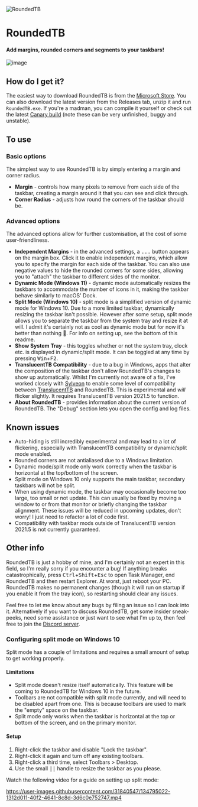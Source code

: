 ![RoundedTB](https://cdn.discordapp.com/attachments/272509873479221249/891555515799318568/unknown.png)

# RoundedTB
#### Add margins, rounded corners and segments to your taskbars!

![image](https://user-images.githubusercontent.com/31840547/134795141-76349eaf-12da-40f8-b2a0-d7b7c268d152.png)


## How do I get it?
The easiest way to download RoundedTB is from the [Microsoft Store](https://www.microsoft.com/store/productId/9MTFTXSJ9M7F). You can also download the latest version from the Releases tab, unzip it and run `RoundedTB.exe`. If you're a madman, you can compile it yourself or check out the latest [Canary build](https://nightly.link/torchgm/RoundedTB/workflows/ci/master/artifacts.zip) (note these can be very unfinished, buggy and unstable).

## To use
### Basic options
The simplest way to use RoundedTB is by simply entering a margin and corner radius.
 - **Margin** - controls how many pixels to remove from each side of the taskbar, creating a margin around it that you can see and click through.
 -  **Corner Radius** - adjusts how round the corners of the taskbar should be.

### Advanced options
The advanced options allow for further customisation, at the cost of some user-friendliness.
- **Independent Margins** - in the advanced settings, a <kbd>...</kbd> button appears on the margin box. Click it to enable independent margins, which allow you to specify the margin for each side of the taskbar. You can also use negative values to hide the rounded corners for some sides, allowing you to "attach" the taskbar to different sides of the monitor.
- **Dynamic Mode (Windows 11)** - dynamic mode automatically resizes the taskbars to accommodate the number of icons in it, making the taskbar behave similarly to macOS' Dock.
- **Split Mode (Windows 10)** - split mode is a simplified version of dynamic mode for Windows 10. Due to a more limited taskbar, dynamically resizing the taskbar isn't possible. However after some setup, split mode allows you to separate the taskbar from the system tray and resize it at will. I admit it's certainly not as cool as dynamic mode but for now it's better than nothing 🥺. For info on setting up, see the bottom of this readme.
- **Show System Tray** - this toggles whether or not the system tray, clock etc. is displayed in dynamic/split mode. It can be toggled at any time by pressing <kbd>Win</kbd>+<kbd>F2</kbd>.
- **TranslucentTB Compatibility** - due to a bug in Windows, apps that alter the composition of the taskbar don't allow RoundedTB's changes to show up automatically. Whilst I'm currently not aware of a fix, I've worked closely with [Sylveon](https://github.com/sylveon) to enable some level of compatibility between [TranslucentTB](https://github.com/TranslucentTB/TranslucentTB) and RoundedTB. This is experimental and *will* flicker slightly. It requires TranslucentTB version 2021.5 to function.
- **About RoundedTB** - provides information about the current version of RoundedTB. The "Debug" section lets you open the config and log files.







## Known issues
 - Auto-hiding is still incredibly experimental and may lead to a lot of flickering, especially with TranslucentTB compatibility or dynamic/split mode enabled.
 - Rounded corners are not antialiased due to a Windows limitation.
 - Dynamic mode/split mode only work correctly when the taskbar is horizontal at the top/bottom of the screen.
 - Split mode on Windows 10 only supports the main taskbar, secondary taskbars will not be split.
 - When using dynamic mode, the taskbar may occasionally become too large, too small or not update. This can usually be fixed by moving a window to or from that monitor or briefly changing the taskbar alignment. These issues will be reduced in upcoming updates, don't worry! I just need to refactor a lot of code first.
 - Compatibility with taskbar mods outside of TranslucentTB version 2021.5 is not currently guaranteed.

## Other info
RoundedTB is just a hobby of mine, and I'm certainly not an expert in this field, so I'm really sorry if you encounter a bug! If anything breaks catastrophically, press <kbd>Ctrl</kbd>+<kbd>Shift</kbd>+<kbd>Esc</kbd> to open Task Manager, end RoundedTB and then restart Explorer. At worst, just reboot your PC. RoundedTB makes no permanent changes (though it will run on startup if you enable it from the tray icon), so restarting should clear any issues.

Feel free to let me know about any bugs by filing an issue so I can look into it. Alternatively if you want to discuss RoundedTB, get some insider sneak-peeks, need some assistance or just want to see what I'm up to, then feel free to join the [Discord server](https://discord.gg/wYQJd8VGSB).

### Configuring split mode on Windows 10
Split mode has a couple of limitations and requires a small amount of setup to get working properly.
#### Limitations
- Split mode doesn't resize itself automatically. This feature will be coming to RoundedTB for Windows 10 in the future.
- Toolbars are not compatible with split mode currently, and will need to be disabled apart from one. This is because toolbars are used to mark the "empty" space on the taskbar.
- Split mode only works when the taskbar is horizontal at the top or bottom of the screen, and on the primary monitor.
#### Setup
1. Right-click the taskbar and disable "Lock the taskbar".
2. Right-click it again and turn off any existing toolbars.
3. Right-click a third time, select Toolbars > Desktop.
4. Use the small <kbd>||</kbd> handle to resize the taskbar as you please.

Watch the following video for a guide on setting up split mode:

https://user-images.githubusercontent.com/31840547/134795022-1312d011-40f2-4641-8c8d-3d6c0e752747.mp4

